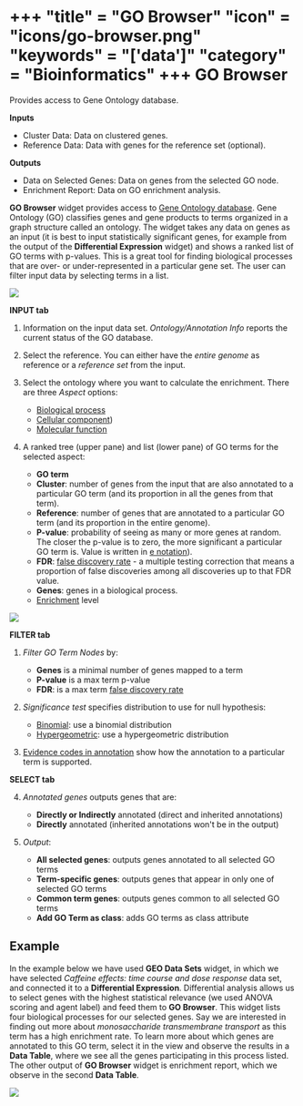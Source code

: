 +++
"title" = "GO Browser"
"icon" = "icons/go-browser.png"
"keywords" = "['data']"
"category" = "Bioinformatics"
+++
GO Browser
==========

Provides access to Gene Ontology database.

**Inputs**
- Cluster Data: Data on clustered genes.
- Reference Data: Data with genes for the reference set (optional).

**Outputs**
- Data on Selected Genes: Data on genes from the selected GO node.
- Enrichment Report: Data on GO enrichment analysis.


**GO Browser** widget provides access to [Gene Ontology database](http://geneontology.org/). Gene Ontology (GO) classifies genes and gene products to terms organized in a graph structure called an ontology. The widget takes any data on genes as an input (it is best to input statistically significant genes, for example from the output of the **Differential Expression** widget) and shows a ranked list of GO terms with p-values. This is a great tool for finding biological processes that are over- or under-represented in a particular gene set. The user can filter input data by selecting terms in a list.

![](/images/go_browser/GO-Browser-stamped.png)

**INPUT tab**

1.  Information on the input data set. *Ontology/Annotation Info*
    reports the current status of the GO database.
2.  Select the reference. You can either have the *entire genome* as
    reference or a *reference set* from the input.
3.  Select the ontology where you want to calculate the enrichment.
    There are three *Aspect* options:
    -   [Biological
        process](http://geneontology.org/page/biological-process-ontology-guidelines)
    -   [Cellular
        component](http://geneontology.org/page/cellular-component-ontology-guidelines))
    -   [Molecular
        function](http://geneontology.org/page/molecular-function-ontology-guidelines)

4.  A ranked tree (upper pane) and list (lower pane) of GO terms for the
    selected aspect:
    -   **GO term**
    -   **Cluster**: number of genes from the input that are also
        annotated to a particular GO term (and its proportion in all the
        genes from that term).
    -   **Reference**: number of genes that are annotated to a
        particular GO term (and its proportion in the entire genome).
    -   **P-value**: probability of seeing as many or more genes at
        random. The closer the p-value is to zero, the more significant
        a particular GO term is. Value is written in [e
        notation](https://en.wikipedia.org/wiki/Scientific_notation#E_notation)).
    -   **FDR**: [false discovery
        rate](https://en.wikipedia.org/wiki/False_discovery_rate) - a
        multiple testing correction that means a proportion of false
        discoveries among all discoveries up to that FDR value.
    -   **Genes**: genes in a biological process.
    -   [Enrichment](http://geneontology.org/page/go-enrichment-analysis)
        level

![](/images/go_browser/Filter-Select.png)

**FILTER tab**

1.  *Filter GO Term Nodes* by:
    -   **Genes** is a minimal number of genes mapped to a term
    -   **P-value** is a max term p-value
    -   **FDR**: is a max term [false discovery
        rate](https://en.wikipedia.org/wiki/False_discovery_rate)

2.  *Significance test* specifies distribution to use for null
    hypothesis:
    -   [Binomial](https://en.wikipedia.org/wiki/Binomial_distribution):
        use a binomial distribution
    -   [Hypergeometric](https://en.wikipedia.org/wiki/Hypergeometric_distribution):
        use a hypergeometric distribution

3.  [Evidence codes in
    annotation](http://geneontology.org/page/guide-go-evidence-codes)
    show how the annotation to a particular term is supported.

**SELECT tab**

4.  *Annotated genes* outputs genes that are:
    -   **Directly or Indirectly** annotated (direct and inherited
        annotations)
    -   **Directly** annotated (inherited annotations won't be in the
        output)

5.  *Output*:
    -   **All selected genes**: outputs genes annotated to all selected
        GO terms
    -   **Term-specific genes**: outputs genes that appear in only one
        of selected GO terms
    -   **Common term genes**: outputs genes common to all selected GO
        terms
    -   **Add GO Term as class**: adds GO terms as class attribute

Example
-------

In the example below we have used **GEO Data Sets** widget, in which we
have selected *Caffeine effects: time course and dose response* data set, and connected it to a **Differential Expression**. Differential
analysis allows us to select genes with the highest statistical
relevance (we used ANOVA scoring and agent label) and feed them to **GO Browser**. This
widget lists four biological processes for our selected genes. Say we
are interested in finding out more about *monosaccharide transmembrane transport* as
this term has a high enrichment rate. To learn more about which genes
are annotated to this GO term, select it in the view and observe the results in a **Data Table**, where we
see all the genes participating in this process listed. The other output of **GO Browser** widget is enrichment report, which we observe in the second **Data Table**.

![](/images/go_browser/GO-Browser-Example.png)
